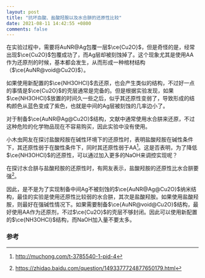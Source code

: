 ```yaml
---
layout: post
title: "抗坏血酸、盐酸羟胺以及水合肼的还原性比较"
date: 2021-08-11 14:42:55 +0800
comments: false
---
```


在实验过程中，需要将AuNR@Ag包覆一层$\ce{Cu2O}$，但是奇怪的是，经常出现$\ce{Cu2O}$包覆成功了，而Ag层却被刻蚀掉了。这个现象尤其是使用AA作为还原剂的时候，基本都会发生，从而形成一种棺材结构（$\ce{AuNR@void@Cu2O}$）。

如果使用新配置的$\ce{NH3OHCl}$去还原，也会产生类似的结构，不过好一点的事情是$\ce{Cu2O}$的壳层通常是完备的。但是根据实验发现，如果$\ce{NH3OHCl}$放置的时间久一些之后，似乎其还原性变弱了，导致形成的结构颜色从蓝色变成了紫色，也就是中间的Ag层被刻蚀的几率边小了。

对于制备$\ce{AuNR@Ag@Cu2O}$结构，文献中通常使用水合肼来还原，不过这种危险的化学物品现在不容易购买，因此实验中没有使用。

小木虫网友在探讨盐酸羟胺在碱性环境下的还原性时，表明盐酸羟胺在碱性条件下，其还原性弱于在酸性条件下，同时其还原性弱于AA[^1]。这是否表明，为了降低$\ce{NH3OHCl}$的还原性，可以通过加入更多的NaOH来调控实现呢？

在探讨水合肼与盐酸羟胺的还原性时，有网友表示，盐酸羟胺的还原性比水合肼要强[^2]。

因此，是不是为了实现制备中间Ag不被刻蚀的$\ce{AuNR@Ag@Cu2O}$纳米结构，最佳的实验是使用还原性比较弱的水合肼，其次是盐酸羟胺。如果使用盐酸羟胺，则最好在强碱性情况下。如果需要制备$\ce{AuNR@void@Cu2O}$结构，最好使用AA作为还原剂，不过$\ce{Cu2O}$的壳层不够封闭。因此可以使用新配置的$\ce{NH3OHCl}$结构，而NaOH加入量不要太多。

### 参考

[^1]: <http://muchong.com/t-3785540-1-pid-4>
[^2]: <https://zhidao.baidu.com/question/1493377724877650179.html>
